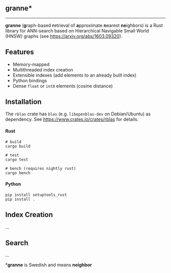 granne\*
--------
--------

**granne** (**g**raph-based **r**etrieval of **a**pproximate **n**earest **ne**ighbors) is a Rust library for ANN-search based on Hierarchical Navigable Small World (HNSW) graphs (see https://arxiv.org/abs/1603.09320).

## Features
- Memory-mapped
- Multithreaded index creation
- Extensible indexes (add elements to an already built index)
- Python bindings
- Dense `float` or `int8` elements (cosine distance)

## Installation

The `rblas` crate has `blas` (e.g. `libopenblas-dev` on Debian/Ubuntu) as dependency. See https://www.crates.io/crates/rblas for details.

#### Rust

```
# build
cargo build

# test
cargo test

# bench (requires nightly rust)
cargo bench
```

#### Python

```
pip install setuptools_rust
pip install .
```

## Index Creation
...

## Search
...

\***granne** is Swedish and means **neighbor**